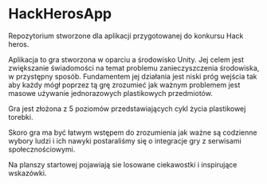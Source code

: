 # HackHerosApp

Repozytorium stworzone dla aplikacji przygotowanej do konkursu Hack heros.

Aplikacja to gra stworzona w oparciu a środowisko Unity.
Jej celem jest zwiększanie świadomości na temat problemu zanieczyszczenia środowiska, w przystępny sposób.
Fundamentem jej działania jest niski próg wejścia tak aby każdy mógł poprzez tą grę zrozumieć jak ważnym problemem jest masowe używanie jednorazowych plastikowych przedmiotów.

Gra jest złożona z 5 poziomów przedstawiających cykl życia plastikowej torebki.

Skoro gra ma być łatwym wstępem do zrozumienia jak ważne są codzienne wybory ludzi i ich nawyki postaraliśmy się o integracje gry z serwisami społecznościowymi.

Na planszy startowej pojawiają sie losowane ciekawostki i inspirujące wskazówki.
